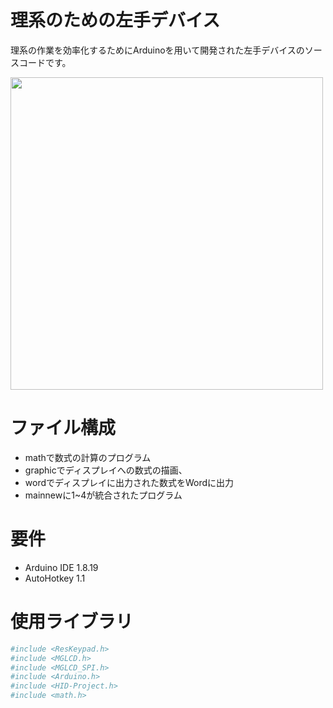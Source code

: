 
# 理系のための左手デバイス
 
理系の作業を効率化するためにArduinoを用いて開発された左手デバイスのソースコードです。

<img src="https://github.com/user-attachments/assets/b983c4e5-0416-40fc-8d79-f8e1a0795413" width="500">
 
# ファイル構成
 
* mathで数式の計算のプログラム
* graphicでディスプレイへの数式の描画、
* wordでディスプレイに出力された数式をWordに出力
* mainnewに1~4が統合されたプログラム

# 要件
 
* Arduino IDE 1.8.19
* AutoHotkey 1.1

 
# 使用ライブラリ
 
```bash
#include <ResKeypad.h>
#include <MGLCD.h>
#include <MGLCD_SPI.h>
#include <Arduino.h>
#include <HID-Project.h>
#include <math.h>
```
 
